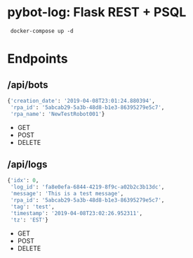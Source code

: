 # pybot-log: Flask REST + PSQL

``` docker-compose up -d```

# Endpoints

## /api/bots

``` python
{'creation_date': '2019-04-08T23:01:24.880394',
 'rpa_id': '5abcab29-5a3b-48d8-b1e3-86395279e5c7',
 'rpa_name': 'NewTestRobot001'}
```

- GET
- POST
- DELETE

## /api/logs

``` python
{'idx': 0,
 'log_id': 'fa8e0efa-6844-4219-8f9c-a02b2c3b13dc',
 'message': 'This is a test message',
 'rpa_id': '5abcab29-5a3b-48d8-b1e3-86395279e5c7',
 'tag': 'test',
 'timestamp': '2019-04-08T23:02:26.952311',
 'tz': 'EST'}
```


- GET
- POST
- DELETE
